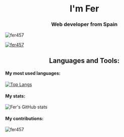 <h1 align="center">I'm Fer</h1>
<h3 align="center">Web developer from Spain</h3>

<p align="left"> <img src="https://komarev.com/ghpvc/?username=fer457&label=Profile%20views&color=0e75b6&style=flat" alt="fer457" /> </p>

<p align="left"> <a href="https://github.com/ryo-ma/github-profile-trophy"><img src="https://github-profile-trophy.vercel.app/?username=fer457" alt="fer457" /></a> </p>

<h2 align="center">Languages and Tools:</h2>

#### My most used languages: ####
[![Top Langs](https://github-readme-stats-git-masterrstaa-rickstaa.vercel.app/api/top-langs/?username=Fer457)](https://github.com/anuraghazra/github-readme-stats)

#### My stats: ####
![Fer's GitHub stats](https://github-readme-stats.vercel.app/api?username=Fer457&show_icons=true&theme=radical)

#### My contributions: ####
<p><img align="center" src="https://github-readme-streak-stats.herokuapp.com/?user=fer457&" alt="fer457" /></p>
